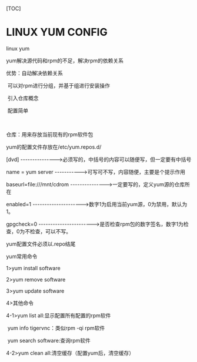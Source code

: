 [TOC]

# LINUX YUM CONFIG

linux yum

yum解决源代码和rpm的不足，解决rpm的依赖关系

优势：自动解决依赖关系

​      可以对rpm进行分组，并基于组进行安装操作

​      引入仓库概念

​      配置简单

​    

仓库：用来存放当前现有的rpm软件包

yum的配置文件存放在/etc/yum.repos.d/

[dvd]  --------------->必须写的，中括号的内容可以随便写，但一定要有中括号

name = yum server  ----------->可写可不写，内容随便，主要是个提示作用

baseurl=file:///mnt/cdrom  --------------->一定要写的，定义yum源的仓库所在

enabled=1 --------------------->数字1为启用当前yum源，0为禁用，默认为1。

gpgcheck=0  ----------------------->是否检查rpm包的数字签名，数字1为检查，0为不检查，可以不写。

yum配置文件必须以.repo结尾

yum常用命令

1>yum install software

2>yum remove software

3>yum update software

4>其他命令

4-1>yum list all:显示配置所有配置的rpm软件

​        yum info tigervnc：类似rpm -qi rpm软件

​        yum search software:查询rpm软件

4-2>yum clean all:清空缓存（配置yum后，清空缓存）

​    